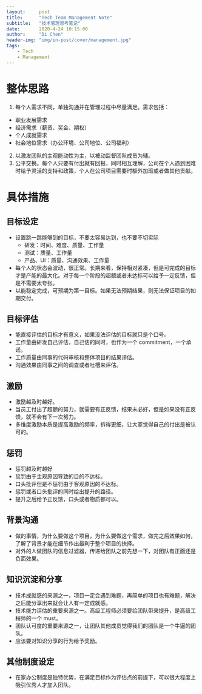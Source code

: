 ```yaml
---
layout:     post
title:      "Tech Team Management Note"
subtitle:   "技术管理思考笔记"
date:       2020-4-24 10:15:00
author:     "Di Chen"
header-img: "img/in-post/cover/management.jpg"
tags:
    - Tech
    - Management
---
```


# 整体思路
1. 每个人需求不同，单独沟通并在管理过程中尽量满足。需求包括：
 - 职业发展需求
 - 经济需求（薪资、奖金、期权）
 - 个人成就需求
 - 社会地位需求（办公环境、公司地位、公司福利）
2. 以激发团队的主观能动性为主，以被动监督团队成员为辅。
3. 公平交换。每个人只要有付出就有回报，同时相互理解，公司在个人遇到困难时给予灵活的支持和政策，个人在公司项目需要时额外加班或者做其他贡献。

# 具体措施
## 目标设定
 - 设置跳一跳能够到的目标，不要太容易达到，也不要不切实际
 	- 研发：时间、难度、质量、工作量
 	- 测试：质量、工作量
 	- 产品、UI：质量、沟通效果、工作量
 - 每个人的状态会波动，很正常。长期来看，保持相对紧凑，但是可完成的目标才是产能的最大化。对于每一个阶段的超额或者未达标可以给予一定反馈，但是不需要太夸张。
 - 以能稳定完成，可预期为第一目标。如果无法预期结果，则无法保证项目的如期交付。

## 目标评估
 - 能直接评估的目标才有意义，如果没法评估的目标就只是个口号。
 - 工作量由研发自己评估，自己估的同时，也作为一个 commitment，一个承诺。
 - 工作质量由同事的代码审核和整体项目的结果评估。
 - 沟通效果由同事之间的调查或者吐槽来评估。

## 激励
 - 激励越及时越好。
 - 当员工付出了超额的努力，就需要有正反馈，结果未必好，但是如果没有正反馈，就不会有下一次努力。
 - 多维度激励本质是提高激励的频率，拆得更细，让大家觉得自己的付出是被认可的。

## 惩罚
 - 惩罚越及时越好
 - 惩罚由于主观原因导致的目的不达标。
 - 口头批评但是不惩罚由于客观原因的不达标。
 - 惩罚或者口头批评的同时给出提升的路径。
 - 提升之后给予正反馈，口头或者物质都可以。

## 背景沟通
 - 做的事情，为什么要做这个项目，为什么要做这个需求，做完之后效果如何，了解了背景才能在细节作出最利于整个项目的抉择。
 - 对外的人做团队的信息过滤器，传递给团队之前先想一下，对团队有正面还是负面效果。

## 知识沉淀和分享
 - 技术成就感的来源之一，项目一定会遇到难题，再简单的项目也有难题，解决之后能分享出来就会让人有一定成就感。
 - 技术能力评估的重要来源之一。高级工程师必须要给团队带来提升，是高级工程师的一个 must。
 - 团队认可度的重要来源之一，让团队其他成员觉得我们的团队是一个牛逼的团队。
 - 应该要对知识分享的行为给予奖励。

## 其他制度设定
 - 在家办公制度是独特优势，在满足目标作为评估点的前提下，可以很大程度上吸引优秀人才加入团队。
